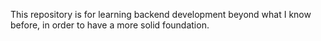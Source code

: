 This repository is for learning backend development beyond what I know before, in order to have a more solid foundation.
